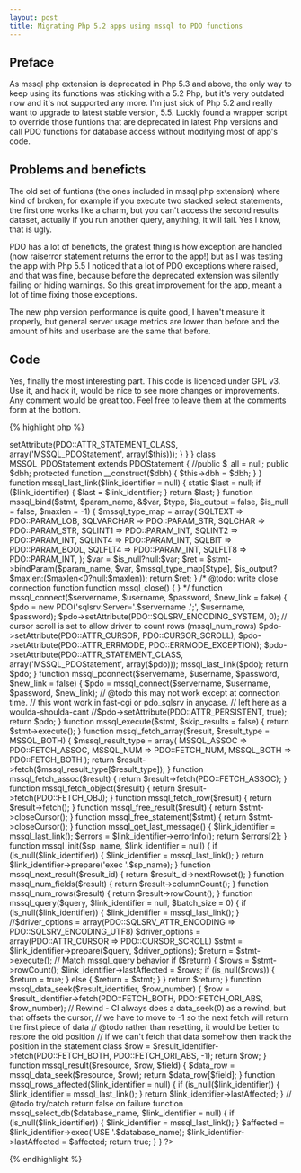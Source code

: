 ```yaml
---
layout: post
title: Migrating Php 5.2 apps using mssql to PDO functions
---
```


## Preface
As mssql php extension is deprecated in Php 5.3 and above, the only way to keep using its functions was sticking with a 5.2 Php, but it's very outdated now and it's not supported any more. I'm just sick of Php 5.2 and really want to upgrade to latest stable version, 5.5. Luckly found a wrapper script to override those funtions that are deprecated in latest Php versions and call PDO functions for database access without modifying most of app's code.

## Problems and beneficts
The old set of funtions (the ones included in mssql php extension) where kind of broken, for example if you execute two stacked select statements, the first one works like a charm, but you can't access the second results dataset, actually if you run another query, anything, it will fail. Yes I know, that is ugly.

PDO has a lot of beneficts, the gratest thing is how exception are handled (now raiserror statement returns the error to the app!) but as I was testing the app with Php 5.5 I noticed that a lot of PDO exceptions where raised, and that was fine, because before the deprecated extension was silently failing or hiding warnings. So this great improvement for the app, meant a lot of time fixing those exceptions.

The new php version performance is quite good, I haven't measure it properly, but general server usage metrics are lower than before and the amount of hits and userbase are the same that before.

## Code
Yes, finally the most interesting part. This code is licenced under GPL v3. Use it, and hack it, would be nice to see more changes or improvements. Any comment would be great too. Feel free to leave them at the comments form at the bottom.

{% highlight php %}
<?php

if (! extension_loaded('mssql')) {
    //Return an associative array. Used on mssql_fetch_array()'s result_type parameter.
    define('MSSQL_ASSOC', '1');

    //Return an array with numeric keys. Used on mssql_fetch_array()'s result_type parameter.
    define('MSSQL_NUM', '2');

    //Return an array with both numeric keys and keys with their field name. This is the default value for mssql_fetch_array()'s result_type parameter.
    define('MSSQL_BOTH', '3');

    //Indicates the 'TEXT' type in MSSQL, used by mssql_bind()'s type parameter.
    define('SQLTEXT', '35');

    //Indicates the 'VARCHAR' type in MSSQL, used by mssql_bind()'s type parameter.
    define('SQLVARCHAR', '39');

    //Indicates the 'CHAR' type in MSSQL, used by mssql_bind()'s type parameter.
    define('SQLCHAR', '47');

    //Represents one byte, with a range of -128 to 127.
    define('SQLINT1', '48');

    //Represents two bytes, with a range of -32768 to 32767.
    define('SQLINT2', '52');

    //Represents four bytes, with a range of -2147483648 to 2147483647.
    define('SQLINT4', '56');

    //Indicates the 'BIT' type in MSSQL, used by mssql_bind()'s type parameter.
    define('SQLBIT', '50');

    //Represents an four byte float.
    define('SQLFLT4', '59');

    //Represents an eight byte float.
    define('SQLFLT8', '62');

    class MSSQL_PDO extends PDO {
        public function __construct($dsn, $username="", $password="", $driver_options=array()) {
            parent::__construct($dsn,$username,$password, $driver_options);
            if (empty($driver_options[PDO::ATTR_STATEMENT_CLASS])) {
                $this->setAttribute(PDO::ATTR_STATEMENT_CLASS, array('MSSQL_PDOStatement', array($this)));
            }
        }
    }
    class MSSQL_PDOStatement extends PDOStatement {
        //public $_all = null;
        public $dbh;
        protected function __construct($dbh) {
            $this->dbh = $dbh;
        }

    }

    function mssql_last_link($link_identifier = null) {
        static $last = null;
        if ($link_identifier) {
            $last = $link_identifier;
        }
        return $last;
    }

    function mssql_bind($stmt, $param_name, &$var, $type, $is_output = false, $is_null = false, $maxlen = -1) {
        $mssql_type_map = array(
                SQLTEXT => PDO::PARAM_LOB,
                SQLVARCHAR => PDO::PARAM_STR,
                SQLCHAR => PDO::PARAM_STR,
                SQLINT1 => PDO::PARAM_INT,
                SQLINT2 => PDO::PARAM_INT,
                SQLINT4 => PDO::PARAM_INT,
                SQLBIT =>  PDO::PARAM_BOOL,
                SQLFLT4 => PDO::PARAM_INT,
                SQLFLT8 => PDO::PARAM_INT,
        );
        $var = $is_null?null:$var;
        $ret = $stmt->bindParam($param_name, $var, $mssql_type_map[$type], $is_output?$maxlen:($maxlen<0?null:$maxlen));
        return $ret;
    }

/*
	@todo: write close connection function
    function mssql_close() {

    }
*/

    function mssql_connect($servername, $username, $password, $new_link = false) {
        $pdo = new PDO('sqlsrv:Server='.$servername .';', $username, $password);

        $pdo->setAttribute(PDO::SQLSRV_ENCODING_SYSTEM, 0);

        // cursor scroll is set to allow driver to count rows (mssql_num_rows)
        $pdo->setAttribute(PDO::ATTR_CURSOR, PDO::CURSOR_SCROLL);
        $pdo->setAttribute(PDO::ATTR_ERRMODE, PDO::ERRMODE_EXCEPTION);
        $pdo->setAttribute(PDO::ATTR_STATEMENT_CLASS, array('MSSQL_PDOStatement', array($pdo)));

        mssql_last_link($pdo);

        return $pdo;
    }

    function mssql_pconnect($servername, $username, $password, $new_link = false) {
        $pdo = mssql_connect($servername, $username, $password, $new_link);

        // @todo this may not work except at connection time.
        // this wont work in fast-cgi or pdo_sqlsrv in anycase.
        // left here as a woulda-shoulda-cant
        //$pdo->setAttribute(PDO::ATTR_PERSISTENT, true);
        return $pdo;
    }

    function mssql_execute($stmt, $skip_results = false) {
        return $stmt->execute();
    }


    function mssql_fetch_array($result, $result_type = MSSQL_BOTH) {
        $mssql_result_type = array(
                MSSQL_ASSOC => PDO::FETCH_ASSOC,
                MSSQL_NUM => PDO::FETCH_NUM,
                MSSQL_BOTH => PDO::FETCH_BOTH
        );
        return $result->fetch($mssql_result_type[$result_type]);
    }

    function mssql_fetch_assoc($result) {
        return $result->fetch(PDO::FETCH_ASSOC);
    }

    function mssql_fetch_object($result) {
        return $result->fetch(PDO::FETCH_OBJ);
    }

    function mssql_fetch_row($result) {
        return $result->fetch();
    }

    function mssql_free_result($result) {
        return $stmt->closeCursor();
    }

    function mssql_free_statement($stmt) {
        return $stmt->closeCursor();
    }

    function mssql_get_last_message() {
        $link_identifier = mssql_last_link();

        $errors = $link_identifier->errorInfo();
        return $errors[2];
    }

    function mssql_init($sp_name, $link_identifier = null) {
        if (is_null($link_identifier)) {
            $link_identifier = mssql_last_link();
        }

        return $link_identifier->prepare('exec '.$sp_name);
    }

    function mssql_next_result($result_id) {
        return $result_id->nextRowset();
    }

    function mssql_num_fields($result) {
        return $result->columnCount();
    }

    function mssql_num_rows($result) {
        return $result->rowCount();
    }

    function mssql_query($query, $link_identifier = null, $batch_size = 0) {
        if (is_null($link_identifier)) {
            $link_identifier = mssql_last_link();
        }

		//$driver_options = array(PDO::SQLSRV_ATTR_ENCODING => PDO::SQLSRV_ENCODING_UTF8)
        $driver_options = array(PDO::ATTR_CURSOR => PDO::CURSOR_SCROLL)
        $stmt = $link_identifier->prepare($query, $driver_options);
        $return = $stmt->execute();

        // Match mssql_query behavior
        if ($return) {
            $rows = $stmt->rowCount();
            $link_identifier->lastAffected = $rows;

            if (is_null($rows)) {
                $return = true;
            } else {
                $return = $stmt;
            }
        }
        return $return;

    }

    function mssql_data_seek($result_identifier, $row_number) {
        $row = $result_identifier->fetch(PDO::FETCH_BOTH, PDO::FETCH_ORI_ABS, $row_number);

        // Rewind - CI always does a data_seek(0) as a rewind, but that offsets the cursor,
        // we have to move to -1 so the next fetch will return the first piece of data
        // @todo rather than resetting, it would be better to restore the old position
        // if we can't fetch that data somehow then track the position in the statement class
        $row = $result_identifier->fetch(PDO::FETCH_BOTH, PDO::FETCH_ORI_ABS, -1);

        return $row;
    }

    function mssql_result($resource, $row, $field) {
        $data_row = mssql_data_seek($resource, $row);
        return $data_row[$field];
    }


    function mssql_rows_affected($link_identifier = null) {
        if (is_null($link_identifier)) {
            $link_identifier = mssql_last_link();
        }
        return  $link_identifier->lastAffected;

    }

    // @todo try/catch return false on failure
    function mssql_select_db($database_name, $link_identifier = null) {
        if (is_null($link_identifier)) {
            $link_identifier = mssql_last_link();
        }
        $affected = $link_identifier->exec('USE '.$database_name);
        $link_identifier->lastAffected = $affected;

        return true;
    }
}
?>
{% endhighlight %}
